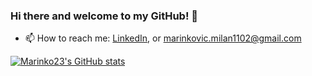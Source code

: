 ### Hi there and welcome to my GitHub! 👋

<!--
**Marinko23/Marinko23** is a ✨ _special_ ✨ repository because its `README.md` (this file) appears on your GitHub profile.

-->


- 📫 How to reach me: [LinkedIn](https://www.linkedin.com/in/milan-marinkovi%C4%87-843a36271/), or [marinkovic.milan1102@gmail.com](mailto:marinkovic.milan1102@gmail.com)

[![Marinko23's GitHub stats](https://github-readme-stats.vercel.app/api?username=Marinko23)](https://github.com/Marinko23/github-readme-stats)
